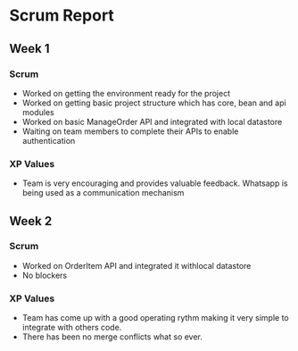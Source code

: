 # Scrum Report

## Week 1

### Scrum
* Worked on getting the environment ready for the project
* Worked on getting basic project structure which has core, bean and api modules
* Worked on basic ManageOrder API and integrated with local datastore
* Waiting on team members to complete their APIs to enable authentication

### XP Values
* Team is very encouraging and provides valuable feedback. Whatsapp is being used as a communication mechanism

## Week 2
### Scrum
* Worked on OrderItem API and integrated it withlocal datastore
* No blockers

### XP Values
* Team has come up with a good operating rythm making it very simple to integrate with others code. 
* There has been no merge conflicts what so ever.
